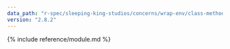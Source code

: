 ```yaml
---
data_path: "r-spec/sleeping-king-studios/concerns/wrap-env/class-methods"
version: "2.8.2"
---
```


{% include reference/module.md %}
